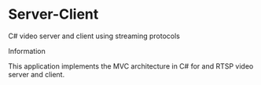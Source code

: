 # Server-Client
C# video server and client using streaming protocols

Information

This application implements the MVC architecture in C# for and RTSP video server and client.
